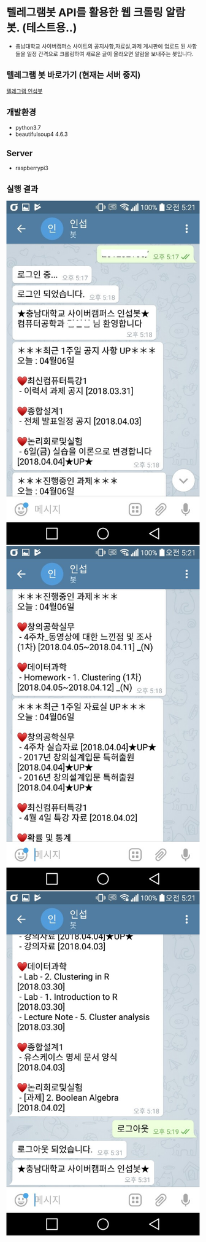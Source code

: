 # 텔레그램봇 API를 활용한 웹 크롤링 알람 봇. (테스트용..)
* 충남대학교 사이버캠퍼스 사이트의 공지사항,자료실,과제 게시판에 업로드 된 사항들을 일정 간격으로 크롤링하여 새로운 글이 올라오면 알람을 보내주는 봇입니다.

## 텔레그램 봇 바로가기 (현재는 서버 중지)
[텔레그램 인섭봇](https://t.me/inseop_bot)

## 개발환경
* python3.7
* beautifulsoup4 4.6.3

## Server
* raspberrypi3


## 실행 결과
![](./img/login.jpg)
![](./img/crawling.jpg)
![](./img/logout.jpg)




